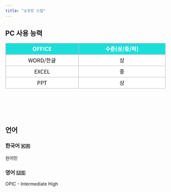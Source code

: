 ```yaml
---
title: "소프트 스킬"
---
```

## **PC 사용 능력**  

<img src="featured(2).png" style="display: block; margin: 10px auto 50px 0;">

<br><br>

## **언어**  

### 한국어 :kr:

원어민

### 영어 :us:

OPIC - Intermediate High
<br><br>
<br><br>
<br><br>